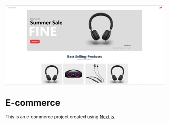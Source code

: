 ![Home Page](homepage.png)

# E-commerce

This is an e-commerce project created using [Next.js](https://nextjs.org/). 

